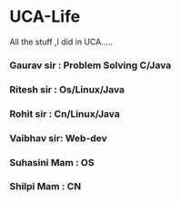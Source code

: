# UCA-Life

All the stuff ,I did in UCA.....

### Gaurav sir : Problem Solving C/Java

### Ritesh sir : Os/Linux/Java

### Rohit  sir : Cn/Linux/Java

### Vaibhav sir: Web-dev

### Suhasini Mam : OS

### Shilpi Mam : CN
